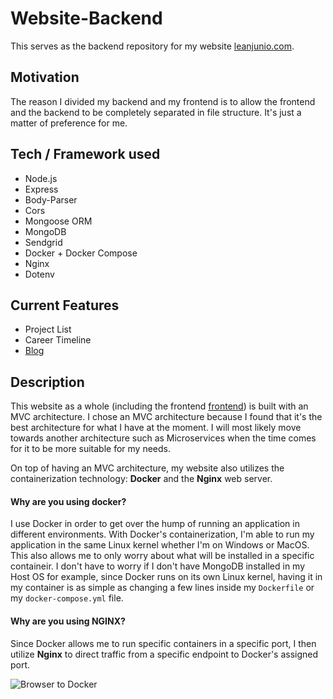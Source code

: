 # Website-Backend

This serves as the backend repository for my website [leanjunio.com](https://leanjunio.com).

## Motivation

The reason I divided my backend and my frontend is to allow the frontend and the backend to be completely separated in file structure. It's just a matter of preference for me.

## Tech / Framework used

- Node.js
- Express
- Body-Parser
- Cors
- Mongoose ORM
- MongoDB
- Sendgrid
- Docker + Docker Compose
- Nginx
- Dotenv

## Current Features

- Project List
- Career Timeline
- [Blog](https://blog.leanjunio.com/)

## Description

This website as a whole (including the frontend [frontend](https://github.com/leanjunio/website-frontend)) is built with an MVC architecture. I chose an MVC architecture because I found that it's the best architecture for what I have at the moment. I will most likely move towards another architecture such as Microservices when the time comes for it to be more suitable for my needs.

On top of having an MVC architecture, my website also utilizes the containerization technology: **Docker** and the **Nginx** web server.

#### **Why are you using docker?**

I use Docker in order to get over the hump of running an application in different environments. With Docker's containerization, I'm able to run my application in the same Linux kernel whether I'm on Windows or MacOS. This also allows me to only worry about what will be installed in a specific containeir. I don't have to worry if I don't have MongoDB installed in my Host OS for example, since Docker runs on its own Linux kernel, having it in my container is as simple as changing a few lines inside my `Dockerfile` or my `docker-compose.yml` file.

#### **Why are you using NGINX?**

Since Docker allows me to run specific containers in a specific port, I then utilize **Nginx** to direct traffic from a specific endpoint to Docker's assigned port. 

![Browser to Docker](https://github.com/leanjunio/website-backend/screenshots/browser-nginx-docker.png "Browser to Docker diagram")


